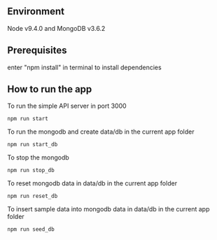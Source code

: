 ## Environment
Node v9.4.0 and MongoDB v3.6.2

## Prerequisites
enter "npm install" in terminal to install dependencies

## How to run the app
To run the simple API server in port 3000
```
npm run start
```

To run the mongodb and create data/db in the current app folder
```
npm run start_db
```

To stop the mongodb
```
npm run stop_db
```

To reset mongodb data in data/db in the current app folder
```
npm run reset_db
```

To insert sample data into mongodb data in data/db in the current app folder
```
npm run seed_db
```
